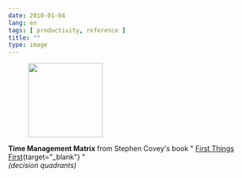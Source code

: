 ```yaml
---
date: 2010-01-04
lang: en
tags: [ productivity, reference ]
title: ""
type: image
---
```


<figure>
<a
href="https://hugo.ferreira.cc/time-management-matrix-from-stephen-coveys-book/attachment/1180/"
rel="attachment"><img
src="https://hugo.ferreira.cc/wp-content/uploads/2010/01/tumblr_kvqs211qvf1qz82meo1_r1_1280-150x150.png"
srcset="https://hugo.ferreira.cc/wp-content/uploads/2010/01/tumblr_kvqs211qvf1qz82meo1_r1_1280-150x150.png 150w, https://hugo.ferreira.cc/wp-content/uploads/2010/01/tumblr_kvqs211qvf1qz82meo1_r1_1280-300x300.png 300w, https://hugo.ferreira.cc/wp-content/uploads/2010/01/tumblr_kvqs211qvf1qz82meo1_r1_1280.png 572w"
sizes="(max-width: 150px) 100vw, 150px" width="150" height="150" /></a></figure>

**Time Management Matrix** from Stephen Covey's book " [First Things
First](http://www.amazon.com/exec/obidos/ASIN/0684802031/declutteyourlife/002-0876874-2575229?creative=327641&camp=14573&link_code=as1){target="_blank"}
"\
*(decision quadrants)*

